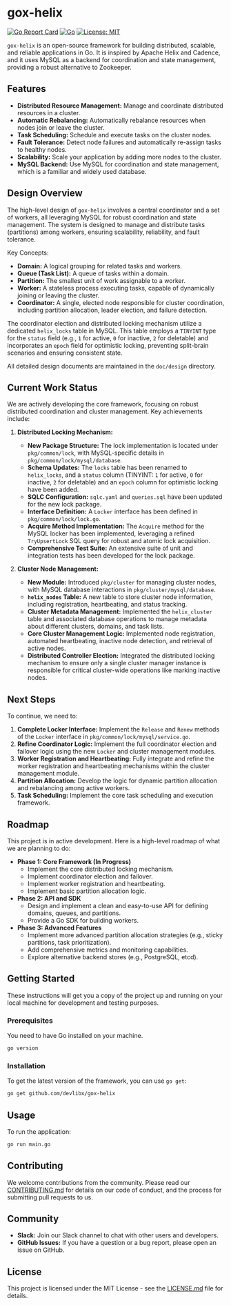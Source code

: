# gox-helix

[![Go Report Card](https://goreportcard.com/badge/github.com/devlibx/gox-helix)](https://goreportcard.com/report/github.com/devlibx/gox-helix)
[![Go](https://github.com/devlibx/gox-helix/actions/workflows/go.yml/badge.svg)](https://github.com/devlibx/gox-helix/actions/workflows/go.yml)
[![License: MIT](https://img.shields.io/badge/License-MIT-yellow.svg)](https://opensource.org/licenses/MIT)

`gox-helix` is an open-source framework for building distributed, scalable, and reliable applications in Go. It is inspired by Apache Helix and Cadence, and it uses MySQL as a backend for coordination and state management, providing a robust alternative to Zookeeper.

## Features

*   **Distributed Resource Management:** Manage and coordinate distributed resources in a cluster.
*   **Automatic Rebalancing:** Automatically rebalance resources when nodes join or leave the cluster.
*   **Task Scheduling:** Schedule and execute tasks on the cluster nodes.
*   **Fault Tolerance:** Detect node failures and automatically re-assign tasks to healthy nodes.
*   **Scalability:** Scale your application by adding more nodes to the cluster.
*   **MySQL Backend:** Use MySQL for coordination and state management, which is a familiar and widely used database.

## Design Overview

The high-level design of `gox-helix` involves a central coordinator and a set of workers, all leveraging MySQL for robust coordination and state management. The system is designed to manage and distribute tasks (partitions) among workers, ensuring scalability, reliability, and fault tolerance.

Key Concepts:

*   **Domain:** A logical grouping for related tasks and workers.
*   **Queue (Task List):** A queue of tasks within a domain.
*   **Partition:** The smallest unit of work assignable to a worker.
*   **Worker:** A stateless process executing tasks, capable of dynamically joining or leaving the cluster.
*   **Coordinator:** A single, elected node responsible for cluster coordination, including partition allocation, leader election, and failure detection.

The coordinator election and distributed locking mechanism utilize a dedicated `helix_locks` table in MySQL. This table employs a `TINYINT` type for the `status` field (e.g., `1` for active, `0` for inactive, `2` for deletable) and incorporates an `epoch` field for optimistic locking, preventing split-brain scenarios and ensuring consistent state.

All detailed design documents are maintained in the `doc/design` directory.

## Current Work Status

We are actively developing the core framework, focusing on robust distributed coordination and cluster management. Key achievements include:

1.  **Distributed Locking Mechanism:**
    *   **New Package Structure:** The lock implementation is located under `pkg/common/lock`, with MySQL-specific details in `pkg/common/lock/mysql/database`.
    *   **Schema Updates:** The `locks` table has been renamed to `helix_locks`, and a `status` column (TINYINT: `1` for active, `0` for inactive, `2` for deletable) and an `epoch` column for optimistic locking have been added.
    *   **SQLC Configuration:** `sqlc.yaml` and `queries.sql` have been updated for the new lock package.
    *   **Interface Definition:** A `Locker` interface has been defined in `pkg/common/lock/lock.go`.
    *   **Acquire Method Implementation:** The `Acquire` method for the MySQL locker has been implemented, leveraging a refined `TryUpsertLock` SQL query for robust and atomic lock acquisition.
    *   **Comprehensive Test Suite:** An extensive suite of unit and integration tests has been developed for the lock package.

2.  **Cluster Node Management:**
    *   **New Module:** Introduced `pkg/cluster` for managing cluster nodes, with MySQL database interactions in `pkg/cluster/mysql/database`.
    *   **`helix_nodes` Table:** A new table to store cluster node information, including registration, heartbeating, and status tracking.
    *   **Cluster Metadata Management:** Implemented the `helix_cluster` table and associated database operations to manage metadata about different clusters, domains, and task lists.
    *   **Core Cluster Management Logic:** Implemented node registration, automated heartbeating, inactive node detection, and retrieval of active nodes.
    *   **Distributed Controller Election:** Integrated the distributed locking mechanism to ensure only a single cluster manager instance is responsible for critical cluster-wide operations like marking inactive nodes.

## Next Steps

To continue, we need to:

1.  **Complete Locker Interface:** Implement the `Release` and `Renew` methods of the `Locker` interface in `pkg/common/lock/mysql/service.go`.
2.  **Refine Coordinator Logic:** Implement the full coordinator election and failover logic using the new `Locker` and cluster management modules.
3.  **Worker Registration and Heartbeating:** Fully integrate and refine the worker registration and heartbeating mechanisms within the cluster management module.
4.  **Partition Allocation:** Develop the logic for dynamic partition allocation and rebalancing among active workers.
5.  **Task Scheduling:** Implement the core task scheduling and execution framework.

## Roadmap

This project is in active development. Here is a high-level roadmap of what we are planning to do:

*   **Phase 1: Core Framework (In Progress)**
    *   Implement the core distributed locking mechanism.
    *   Implement coordinator election and failover.
    *   Implement worker registration and heartbeating.
    *   Implement basic partition allocation logic.
*   **Phase 2: API and SDK**
    *   Design and implement a clean and easy-to-use API for defining domains, queues, and partitions.
    *   Provide a Go SDK for building workers.
*   **Phase 3: Advanced Features**
    *   Implement more advanced partition allocation strategies (e.g., sticky partitions, task prioritization).
    *   Add comprehensive metrics and monitoring capabilities.
    *   Explore alternative backend stores (e.g., PostgreSQL, etcd).


## Getting Started

These instructions will get you a copy of the project up and running on your local machine for development and testing purposes.

### Prerequisites

You need to have Go installed on your machine.

```sh
go version
```

### Installation

To get the latest version of the framework, you can use `go get`:

```sh
go get github.com/devlibx/gox-helix
```

## Usage

To run the application:

```sh
go run main.go
```

## Contributing

We welcome contributions from the community. Please read our [CONTRIBUTING.md](CONTRIBUTING.md) for details on our code of conduct, and the process for submitting pull requests to us.

## Community

*   **Slack:** Join our Slack channel to chat with other users and developers.
*   **GitHub Issues:** If you have a question or a bug report, please open an issue on GitHub.

## License

This project is licensed under the MIT License - see the [LICENSE.md](LICENSE.md) file for details.
